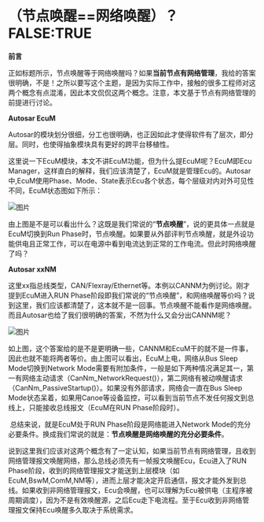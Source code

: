 # （节点唤醒==网络唤醒）？FALSE:TRUE

**前言**

​    正如标题所示，节点唤醒等于网络唤醒吗？如果**当前节点有网络管理**，我给的答案很明确，不是！之所以要写这个主题，是因为实际工作中，接触的很多工程师对这两个概念有点混淆，因此本文侃侃这两个概念。注意，本文基于节点有网络管理的前提进行讨论。

**Autosar EcuM**

​    Autosar的模块划分很细，分工也很明确，也正因如此才使得软件有了层次，即分层。同时，也使得抽象模块具有更好的跨平台移植性。

   这里说一下EcuM模块，本文不讲EcuM功能，但为什么提EcuM呢？EcuM即Ecu Manager，这样直白的解释，我们应该清楚了，EcuM就是管理Ecu的。Autosar中,EcuM使用Phase、Mode、State表示Ecu各个状态，每个层级对内对外可见性不同，EcuM状态图如下所示：

![图片](https://mmbiz.qpic.cn/mmbiz_png/eEEQvxEw8vyzcCz1zTxYrRMT6gMCrOtfOUJL6LjsZbGvLYlHPumTSichAkLkNXbibZ8oYJAtSPrdibHXxuib7rWpIQ/640?wx_fmt=png&wxfrom=5&wx_lazy=1&wx_co=1)

   由上图是不是可以看出什么？这既是我们常说的“**节点唤醒**”，说的更具体一点就是EcuM切换到Run Phase时，节点唤醒。如果要从外部评判节点唤醒，就是外设功能供电且正常工作，可以在电源中看到电流达到正常的工作电流。但此时网络唤醒了吗？

**Autosar xxNM**

 这里xx指总线类型，CAN/Flexray/Ethernet等。本例以CANNM为例讨论。刚才提到EcuM进入RUN Phase阶段即我们常说的“节点唤醒”，和网络唤醒等价吗？说到这里，我们应该都清楚了，这本就不是一回事。节点唤醒不能看作是网络唤醒。而且Autosar也给了我们很明确的答案，不然为什么又会分出CANNM呢？

![图片](https://mmbiz.qpic.cn/mmbiz_png/eEEQvxEw8vyzcCz1zTxYrRMT6gMCrOtf77SpxJeK3qlR8ksToJATtf4nma0OFqV321sB3IJH9x02ictSyb3j4QA/640?wx_fmt=png&wxfrom=5&wx_lazy=1&wx_co=1)

​    如上图，这个答案给的是不是更明确一些，CANNM和EcuM干的就不是一件事，因此也就不能将两者等价。由上图可以看出，EcuM上电，网络从Bus Sleep Mode切换到Network Mode需要有附加条件，一般是如下两种情况满足其一，第一有网络主动请求（CanNm_NetworkRequest()），第二网络有被动唤醒请求（CanNm_PassiveStartup()）。如果没有外部请求，网络会一直在Bus Sleep Mode状态呆着，如果用Canoe等设备监控，可以看到当前节点不发任何报文到总线上，只能接收总线报文（EcuM在RUN Phase阶段时）。

​    总结来说，就是EcuM处于RUN Phase阶段是网络能进入Network Mode的充分必要条件。换成我们常说的就是：**节点唤醒是网络唤醒的充分必要条件**。

​    说到这里我们应该对这两个概念有了一定认知，如果当前节点有网络管理，且收到网络管理报文唤醒网络，那么总线必须先有一帧报文唤醒Ecu，Ecu进入了RUN Phase阶段，收到的网络管理报文才能送到上层模块（如EcuM,BswM,ComM,NM等），进而上层才能决定开启通信，报文才能外发到总线。如果收到非网络管理报文，Ecu会唤醒，也可以理解为Ecu被供电（主程序被周期调度），因为不是有效唤醒源，之后Ecu走下电流程。至于Ecu收到非网络管理报文保持Ecu唤醒多久取决于系统需求。